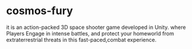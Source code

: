 # cosmos-fury
it is an action-packed 3D space shooter game developed in Unity. where Players Engage in intense battles, and protect your homeworld from extraterrestrial threats in this fast-paced,combat experience.
